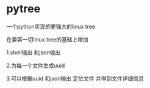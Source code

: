 pytree
======

一个python实现的更强大的linux tree

在兼容一切linux tree的基础上增加

1.shell输出 和json输出

2.为每一个文件生成uuid

3.可以根据uuid 和json输出 定位文件 并得到文件详细信息
